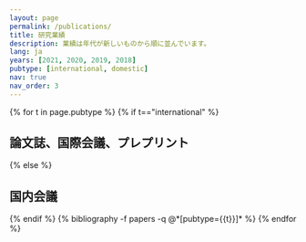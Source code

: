 ```yaml
---
layout: page
permalink: /publications/
title: 研究業績
description: 業績は年代が新しいものから順に並んでいます。
lang: ja
years: [2021, 2020, 2019, 2018]
pubtype: [international, domestic]
nav: true
nav_order: 3
---
```


<div class="publications">

{% for t in page.pubtype %}
  {% if t=="international" %}
  <h2 class="pubtype">論文誌、国際会議、プレプリント</h2>
  {% else %}
  <h2 class="pubtype">国内会議</h2>
  {% endif %}
  {% bibliography -f papers -q @*[pubtype={{t}}]* %}
{% endfor %}

</div>
